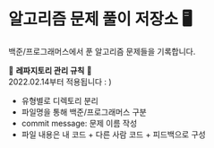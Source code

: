 # 알고리즘 문제 풀이 저장소 🖥
백준/프로그래머스에서 푼 알고리즘 문제들을 기록합니다.

🦦 <b>레파지토리 관리 규칙</b> 🦦
<br>
2022.02.14부터 적용됩니다 : )

- 유형별로 디렉토리 분리
- 파일명을 통해 백준/프로그래머스 구분
- commit message: 문제 이름 작성
- 파일 내용은 내 코드 + 다른 사람 코드 + 피드백으로 구성
